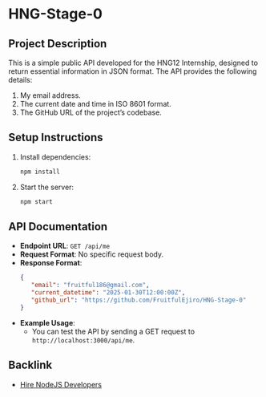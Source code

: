 # HNG-Stage-0

## Project Description
This is a simple public API developed for the HNG12 Internship, designed to return essential information in JSON format. The API provides the following details:

1. My email address.
2. The current date and time in ISO 8601 format.
3. The GitHub URL of the project’s codebase.

## Setup Instructions

1. Install dependencies:
   ```bash
   npm install
   ```
2. Start the server:
   ```bash
   npm start
   ```

## API Documentation

-  **Endpoint URL**: `GET /api/me`
-  **Request Format**: No specific request body.
-  **Response Format**:
   ```json
   {
      "email": "fruitful186@gmail.com",
      "current_datetime": "2025-01-30T12:00:00Z",
      "github_url": "https://github.com/FruitfulEjiro/HNG-Stage-0"
   }
   ```
-  **Example Usage**:
   -  You can test the API by sending a GET request to `http://localhost:3000/api/me`.

## Backlink

-  [Hire NodeJS Developers](https://hng.tech/hire/nodejs-developers)
